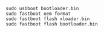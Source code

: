     sudo usbboot bootloader.bin
    sudo fastboot oem format
    sudo fastboot flash xloader.bin
    sudo fastboot flash bootloader.bin
